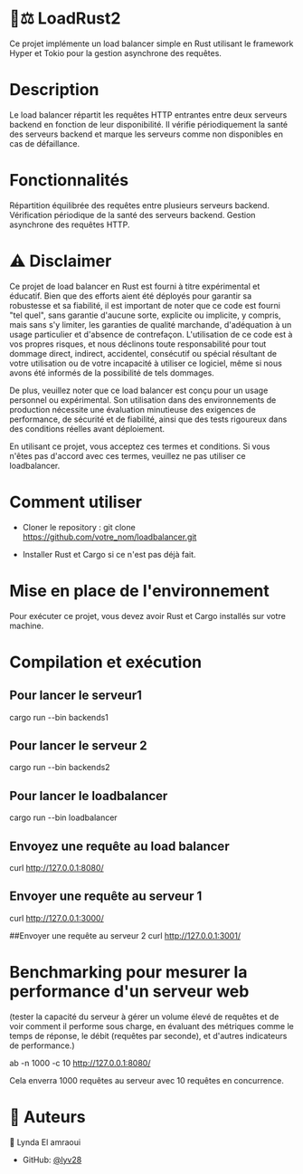 # 🦀⚖️ LoadRust2
Ce projet implémente un load balancer simple en Rust utilisant le framework Hyper et Tokio pour la gestion asynchrone des requêtes.

# Description
Le load balancer répartit les requêtes HTTP entrantes entre deux serveurs backend en fonction de leur disponibilité. Il vérifie périodiquement la santé des serveurs backend et marque les serveurs comme non disponibles en cas de défaillance.

# Fonctionnalités
Répartition équilibrée des requêtes entre plusieurs serveurs backend.
Vérification périodique de la santé des serveurs backend.
Gestion asynchrone des requêtes HTTP.


# ⚠️ Disclaimer
Ce projet de load balancer en Rust est fourni à titre expérimental et éducatif. Bien que des efforts aient été déployés pour garantir sa robustesse et sa fiabilité, il est important de noter que ce code est fourni "tel quel", sans garantie d'aucune sorte, explicite ou implicite, y compris, mais sans s'y limiter, les garanties de qualité marchande, d'adéquation à un usage particulier et d'absence de contrefaçon. L'utilisation de ce code est à vos propres risques, et nous déclinons toute responsabilité pour tout dommage direct, indirect, accidentel, consécutif ou spécial résultant de votre utilisation ou de votre incapacité à utiliser ce logiciel, même si nous avons été informés de la possibilité de tels dommages.

De plus, veuillez noter que ce load balancer est conçu pour un usage personnel ou expérimental. Son utilisation dans des environnements de production nécessite une évaluation minutieuse des exigences de performance, de sécurité et de fiabilité, ainsi que des tests rigoureux dans des conditions réelles avant déploiement.

En utilisant ce projet, vous acceptez ces termes et conditions. Si vous n'êtes pas d'accord avec ces termes, veuillez ne pas utiliser ce loadbalancer.



# Comment utiliser
- Cloner le repository :
  git clone https://github.com/votre_nom/loadbalancer.git

- Installer Rust et Cargo si ce n'est pas déjà fait.

# Mise en place de l'environnement
Pour exécuter ce projet, vous devez avoir Rust et Cargo installés sur votre machine.


# Compilation et exécution

## Pour lancer le serveur1
cargo run --bin backends1

## Pour lancer le serveur 2
cargo run --bin backends2

## Pour lancer le loadbalancer
cargo run --bin loadbalancer

## Envoyez une requête au load balancer
curl http://127.0.0.1:8080/


## Envoyer une requête au serveur 1
curl http://127.0.0.1:3000/

##Envoyer une requête au serveur 2
curl http://127.0.0.1:3001/

# Benchmarking pour mesurer la performance d'un serveur web 
(tester la capacité du serveur à gérer un volume élevé de requêtes et de voir comment il performe sous charge, en évaluant des métriques comme le temps de réponse, le débit (requêtes par seconde), et d'autres indicateurs de performance.)

ab -n 1000 -c 10 http://127.0.0.1:8080/

Cela enverra 1000 requêtes au serveur avec 10 requêtes en concurrence.


# 👥 Auteurs

👤 Lynda El amraoui
- GitHub: [@lyv28](https://github.com/lyv28)
